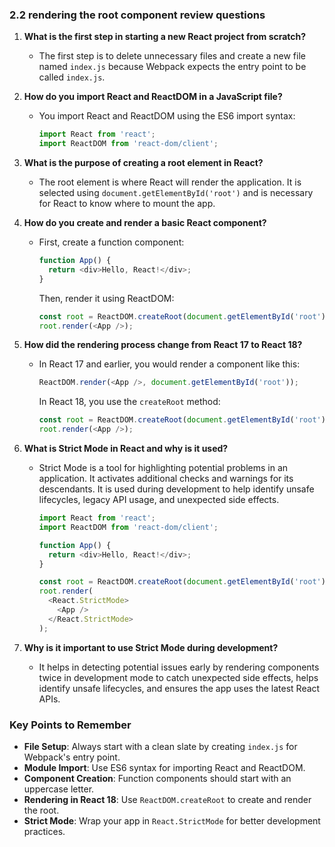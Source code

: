 ### 2.2 rendering the root component review questions

1. **What is the first step in starting a new React project from scratch?**

   - The first step is to delete unnecessary files and create a new file named `index.js` because Webpack expects the entry point to be called `index.js`.

2. **How do you import React and ReactDOM in a JavaScript file?**

   - You import React and ReactDOM using the ES6 import syntax:

     ```javascript
     import React from 'react';
     import ReactDOM from 'react-dom/client';
     ```

3. **What is the purpose of creating a root element in React?**

   - The root element is where React will render the application. It is selected using `document.getElementById('root')` and is necessary for React to know where to mount the app.

4. **How do you create and render a basic React component?**

   - First, create a function component:

     ```javascript
     function App() {
       return <div>Hello, React!</div>;
     }
     ```

     Then, render it using ReactDOM:

     ```javascript
     const root = ReactDOM.createRoot(document.getElementById('root'));
     root.render(<App />);
     ```

5. **How did the rendering process change from React 17 to React 18?**

   - In React 17 and earlier, you would render a component like this:

     ```javascript
     ReactDOM.render(<App />, document.getElementById('root'));
     ```

     In React 18, you use the `createRoot` method:

     ```javascript
     const root = ReactDOM.createRoot(document.getElementById('root'));
     root.render(<App />);
     ```

6. **What is Strict Mode in React and why is it used?**

   - Strict Mode is a tool for highlighting potential problems in an application. It activates additional checks and warnings for its descendants. It is used during development to help identify unsafe lifecycles, legacy API usage, and unexpected side effects.

     ```javascript
     import React from 'react';
     import ReactDOM from 'react-dom/client';

     function App() {
       return <div>Hello, React!</div>;
     }

     const root = ReactDOM.createRoot(document.getElementById('root'));
     root.render(
       <React.StrictMode>
         <App />
       </React.StrictMode>
     );
     ```

7. **Why is it important to use Strict Mode during development?**

   - It helps in detecting potential issues early by rendering components twice in development mode to catch unexpected side effects, helps identify unsafe lifecycles, and ensures the app uses the latest React APIs.

### Key Points to Remember

- **File Setup**: Always start with a clean slate by creating `index.js` for Webpack's entry point.
- **Module Import**: Use ES6 syntax for importing React and ReactDOM.
- **Component Creation**: Function components should start with an uppercase letter.
- **Rendering in React 18**: Use `ReactDOM.createRoot` to create and render the root.
- **Strict Mode**: Wrap your app in `React.StrictMode` for better development practices.
